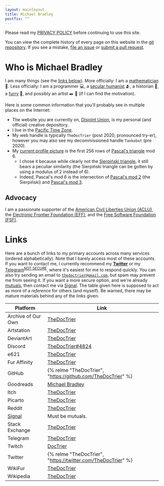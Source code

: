 ```yaml
---
layout: mainlayout
title: Michael Bradley
postfix: ""
---
```


Please read my [PRIVACY POLICY](/legal/) before continuing to use this site.

You can view the complete history of every page on this website in the [git repository](https://github.com/TheDocTrier/disjoint-union).
If you see a mistake, [file an issue](https://github.com/TheDocTrier/disjoint-union/issues) or [submit a pull request](https://github.com/TheDocTrier/disjoint-union/pulls).

<div class="h-card pt-8 border-t-8 border-black">

# Who is <span class="p-name italic whitespace-pre">Michael Bradley</span>

I am many things (see the [links below](#links)).
More officially: I am a <a class="p-role" href="https://en.wikipedia.org/wiki/Mathematics">mathematician</a> :mage:.
Less officially: I am a programmer :computer:, a [secular humanist](https://en.wikipedia.org/wiki/Secular_humanism) :people_hugging:, a historian :book:, a [furry](https://en.wikifur.com/wiki/Furry) :raccoon:, and possibly an artist :black_nib: :art: (if I can find the motivation).

Here is some common information that you'll probably see in multiple places on the Internet:

* The website you are currently on, <a class="u-url" rel="me" href="https://www.disjointunion.link/">Disjoint Union</a>, is my personal (and official) creative depository.
* I live in the <a class="p-tz" href="https://en.wikipedia.org/wiki/Pacific_Time_Zone">Pacific Time Zone</a>.
* My web handle is typically <code><span class="p-nickname">TheDocTrier</span></code> (post 2020, pronounced <span class="whitespace-pre">try-er</span>), however you may also see my decommissioned handle `Tankobot` (pre 2020).
* My <a class="u-photo" href="/static/pfp.png">current profile picture</a> is the first 256 rows of [Pascal's triangle](https://en.wikipedia.org/wiki/Pascal%27s_triangle) mod 6.
  * I chose it because while clearly not the [Sierpiński triangle](https://en.wikipedia.org/wiki/Sierpiński_triangle), it still bears a peculiar similarity (the Sierpiński triangle can be gotten by using a modulus of 2 instead of 6).
  * Indeed, Pascal's mod 6 is the intersection of [Pascal's mod 2](/static/pascal/mod2.png) (the Sierpiński) and [Pascal's mod 3](/static/pascal/mod3.png).

## Advocacy

I am a passionate supporter of the [American Civil Liberties Union (ACLU)](https://www.aclu.org), the [Electronic Frontier Foundation (EFF)](https://www.eff.org), and the [Free Software Foundation (FSF)](https://www.fsf.org).

# Links

Here are a bunch of links to my primary accounts across many services (ordered alphabetically).
Note that I barely access most of these accounts.
If you want to contact me, I currently recommend my [**Twitter**](https://twitter.com/TheDocTrier) or my [Telegram][telegram]<sup>[NOT SECURE](https://security.stackexchange.com/a/49802/240649)</sup>, where it's easiest for me to respond quickly.
You can also try sending an email to <code><a class="u-email" rel="me" href="mailto:thedoctrier@gmail.com">thedoctrier@gmail.com</a></code>, but spam may prevent me from seeing it.
If you want a more secure option, and we're already [mutuals][mutual], then contact me via [Signal][signal].
The table given here is supposed to act as more of a *reference* for others (and myself).
Be warned, there may be mature materials behind any of the links given.

| Platform           | Link                                                         |
| ------------------ | ------------------------------------------------------------ |
| Archive of Our Own | [TheDocTrier][ao3]                                           |
| Artstation         | [TheDocTrier][artstation]                                    |
| DeviantArt         | [TheDocTrier][deviantart]                                    |
| Discord            | [TheDocTrier#4824][discord]                                  |
| e621               | [TheDocTrier][e621]                                          |
| Fur Affinity       | [TheDocTrier][fur-affinity]                                  |
| GitHub             | {% relme "TheDocTrier", "https://github.com/TheDocTrier" %}  |
| Goodreads          | [Michael Bradley][goodreads]                                 |
| Itch               | [TheDocTrier][itch]                                          |
| Picarto            | [TheDocTrier][picarto]                                       |
| Reddit             | [TheDocTrier][reddit]                                        |
| [Signal][signal]   | Must be mutuals.                                             |
| Stack Exchange     | [TheDocTrier][stack-exchange]                                |
| Telegram           | [TheDocTrier][telegram]                                      |
| Twitch             | [DocTrier][twitch]                                           |
| Twitter            | {% relme "TheDocTrier", "https://twitter.com/TheDocTrier" %} |
| WikiFur            | [TheDocTrier][wikifur]                                       |
| Wikipedia          | [TheDocTrier][wikipedia]                                     |

[ao3]: https://archiveofourown.org/users/TheDocTrier
[artstation]: https://www.artstation.com/thedoctrier
[discord]: https://discord.com
[deviantart]: https://www.deviantart.com/thedoctrier
[e621]: https://e621.net/users/678526
[fur-affinity]: https://www.furaffinity.net/user/thedoctrier/
[github]: https://github.com/TheDocTrier
[goodreads]: https://www.goodreads.com/user/show/117546295-michael-bradley
[itch]: https://thedoctrier.itch.io/
[picarto]: https://picarto.tv/TheDocTrier
[reddit]: https://www.reddit.com/user/TheDocTrier
[signal]: https://signal.org
[stack-exchange]: https://stackexchange.com/users/19080546/thedoctrier
[telegram]: https://t.me/TheDocTrier
[twitch]: https://www.twitch.tv/doctrier
[twitter]: https://twitter.com/TheDocTrier
[wikifur]: https://en.wikifur.com/wiki/User:TheDocTrier
[wikipedia]: https://en.wikipedia.org/wiki/User:TheDocTrier

[mutual]: https://web.archive.org/web/20200819071744/https://www.urbandictionary.com/define.php?term=Mutual

</div>
